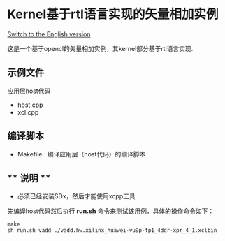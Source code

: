 Kernel基于rtl语言实现的矢量相加实例
============================================

[Switch to the English version](./README.md)

这是一个基于opencl的矢量相加实例，其kernel部分基于rtl语言实现. 

示例文件
----------------------
应用层host代码

- host.cpp
- xcl.cpp 

编译脚本
--------------------------------
* Makefile : 编译应用层（host代码）的编译脚本

** 说明 **
--------------------------------
* 必须已经安装SDx，然后才能使用xcpp工具 

先编译host代码然后执行 **run.sh** 命令来测试该用例，具体的操作命令如下：

```
make
sh run.sh vadd ./vadd.hw.xilinx_huawei-vu9p-fp1_4ddr-xpr_4_1.xclbin

```